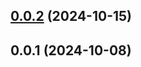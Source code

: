 ## [0.0.2](https://github.com/jucian0/module-federation-react-bridge/compare/v0.0.1...v0.0.2) (2024-10-15)



## 0.0.1 (2024-10-08)



